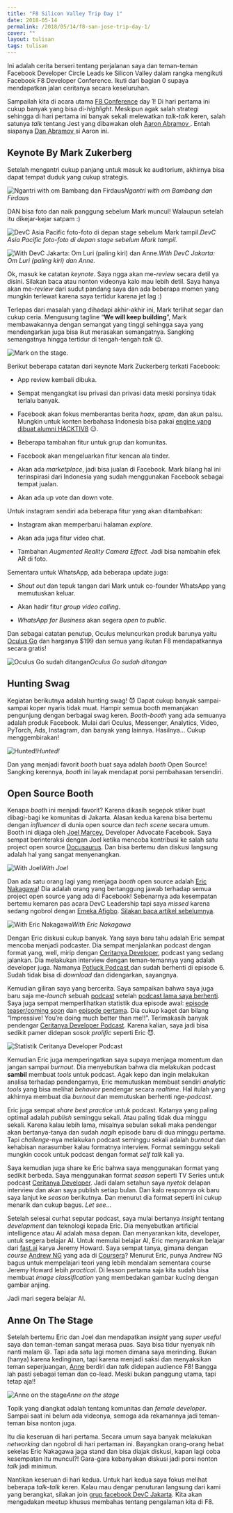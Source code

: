 ```yaml
---
title: "F8 Silicon Valley Trip Day 1"
date: 2018-05-14
permalink: /2018/05/14/f8-san-jose-trip-day-1/
cover: ""
layout: tulisan
tags: tulisan
---
```


Ini adalah cerita berseri tentang perjalanan saya dan teman-teman Facebook Developer Circle Leads ke Silicon Valley dalam rangka mengikuti Facebook F8 Developer Conference. Ikuti dari bagian 0 supaya mendapatkan jalan ceritanya secara keseluruhan.

Sampailah kita di acara utama [F8 Conference](https://f8.com) day 1! Di hari pertama ini cukup banyak yang bisa di-_highlight_. Meskipun agak salah strategi sehingga di hari pertama ini banyak sekali melewatkan _talk-talk_ keren, salah satunya _talk_ tentang Jest yang dibawakan oleh [ Aaron Abramov ](https://twitter.com/aarondjents). Entah siapanya [ Dan Abramov ](https://twitter.com/dan_abramov) si Aaron ini.

## Keynote By Mark Zukerberg

Setelah mengantri cukup panjang untuk masuk ke auditorium, akhirnya bisa dapat tempat duduk yang cukup strategis.

![Ngantri with om Bambang dan Firdaus](/assets/images/f81/1_AMQhtCJzEAb2-OskvuQIUw.jpg)_Ngantri with om Bambang dan Firdaus_

DAN bisa foto dan naik panggung sebelum Mark muncul! Walaupun setelah itu dikejar-kejar satpam :)

![DevC Asia Pacific foto-foto di depan stage sebelum Mark tampil.](/assets/images/f81/1_-cAGTJ0EGesmbWtTWXjCBg.jpeg)_DevC Asia Pacific foto-foto di depan stage sebelum Mark tampil._

![With DevC Jakarta: Om Luri (paling kiri) dan Anne.](/assets/images/f81/1_1ZP18jOOg8GKH7EQCFXg3g.jpeg)_With DevC Jakarta: Om Luri (paling kiri) dan Anne._

Ok, masuk ke catatan _keynote_. Saya ngga akan me-_review_ secara detil ya disini. Silakan baca atau nonton videonya kalo mau lebih detil. Saya hanya akan me-_review_ dari sudut pandang saya dan ada beberapa momen yang mungkin terlewat karena saya tertidur karena jet lag :)

Terlepas dari masalah yang dihadapi akhir-akhir ini, Mark terlihat segar dan cukup ceria. Mengusung tagline “**We will keep building**”, Mark membawakannya dengan semangat yang tinggi sehingga saya yang mendengarkan juga bisa ikut merasakan semangatnya. Sangking semangatnya hingga tertidur di tengah-tengah _talk_ 😉.

![Mark on the stage.](/assets/images/f81/1_sm9hNEsX8IV3hKEmvFYx8A.jpeg)

Berikut beberapa catatan dari keynote Mark Zuckerberg terkati Facebook:

- App review kembali dibuka.

- Sempat mengangkat isu privasi dan privasi data meski porsinya tidak terlalu banyak.

- Facebook akan fokus memberantas berita _hoax_, _spam_, dan akun palsu. Mungkin untuk konten berbahasa Indonesia bisa pakai [engine yang dibuat alumni HACKTIV8](https://www.youtube.com/watch?v=3qAdcwIyGKM) 😉.

- Beberapa tambahan fitur untuk grup dan komunitas.

- Facebook akan mengeluarkan fitur kencan ala tinder.

- Akan ada _marketplace_, jadi bisa jualan di Facebook. Mark bilang hal ini terinspirasi dari Indonesia yang sudah menggunakan Facebook sebagai tempat jualan.

- Akan ada up vote dan down vote.

Untuk instagram sendiri ada beberapa fitur yang akan ditambahkan:

- Instagram akan memperbarui halaman _explore._

- Akan ada juga fitur video chat.

- Tambahan _Augmented Reality Camera Effect_. Jadi bisa nambahin efek AR di foto.

Sementara untuk WhatsApp, ada beberapa update juga:

- _Shout out_ dan tepuk tangan dari Mark untuk co-founder WhatsApp yang memutuskan keluar.

- Akan hadir fitur _group video calling_.

- _WhatsApp for Business_ akan segera _open to public._

Dan sebagai catatan penutup, Oculus meluncurkan produk barunya yaitu [Oculus Go](https://www.oculus.com/go/) dan harganya $199 dan semua yang ikutan F8 mendapatkannya secara gratis!

![Oculus Go sudah ditangan](/assets/images/f81/1_OAh9_OHfUlkZQCyYmIzxMQ.jpeg)_Oculus Go sudah ditangan_

## Hunting Swag

Kegiatan berikutnya adalah hunting swag! 😈 Dapat cukup banyak sampai-sampai koper nyaris tidak muat. Hampir semua booth memanjakan pengunjung dengan berbagai swag keren. _Booth-booth_ yang ada semuanya adalah produk Facebook. Mulai dari Oculus, Messenger, Analytics, Video, PyTorch, Ads, Instagram, dan banyak yang lainnya. Hasilnya… Cukup menggembirakan!

![Hunted!](/assets/images/f81/1_JzPUcm47l0jj06QEC_G4OA.jpeg)_Hunted!_

Dan yang menjadi favorit _booth_ buat saya adalah _booth_ Open Source! Sangking kerennya, _booth_ ini layak mendapat porsi pembahasan tersendiri.

## Open Source Booth

Kenapa _booth_ ini menjadi favorit? Karena dikasih segepok stiker buat dibagi-bagi ke komunitas di Jakarta. Alasan kedua karena bisa bertemu dengan _influencer_ di dunia open source dan _tech scene_ secara umum. Booth ini dijaga oleh [Joel Marcey](https://github.com/JoelMarcey), Developer Advocate Facebook. Saya sempat berinteraksi dengan Joel ketika mencoba kontribusi ke salah satu project open source [Docusaurus](https://github.com/facebook/Docusaurus/issues/467). Dan bisa bertemu dan diskusi langsung adalah hal yang sangat menyenangkan.

![With Joel](/assets/images/f81/1_dck_uuDn4CHM-N8HDCijOQ.jpeg)_With Joel_

Dan ada satu orang lagi yang menjaga _booth_ open source adalah [Eric Nakagawa](https://twitter.com/ericnakagawa)! Dia adalah orang yang bertanggung jawab terhadap semua project open source yang ada di Facebook! Sebenarnya ada kesempatan bertemu kemaren pas acara DevC Leadership tapi saya _missed_ karena sedang ngobrol dengan [Emeka Afigbo](https://www.facebook.com/chukwuemeka.afigbo). [Silakan baca artikel sebelumnya](https://rizafahmi.com/2018/05/08/f8-san-jose-trip-day-0/).

![With Eric Nakagawa](/assets/images/f81/1_m_Hrdb-uR2CO5yCvGih_iw.jpeg)_With Eric Nakagawa_

Dengan Eric diskusi cukup banyak. Yang saya baru tahu adalah Eric sempat mencoba menjadi podcaster. Dia sempat menjalankan podcast dengan format yang, well, mirip dengan [Ceritanya Developer](https://ceritanyadeveloper.com), podcast yang sedang jalankan. Dia melakukan interview dengan teman-temannya yang adalah developer juga. Namanya [Potluck Podcast ](https://itunes.apple.com/pl/podcast/potluck-podcast/id1196828738)dan sudah berhenti di episode 6. Sudah tidak bisa di _download_ dan didengarkan, sayangnya.

Kemudian giliran saya yang bercerita. Saya sampaikan bahwa saya juga baru saja me-_launch_ sebuah [podcast](https://ceritanyadeveloper.com) setelah [podcast lama saya berhenti](https://soundcloud.com/appscoast). Saya juga sempat memperlihatkan statistik dua episode awal: [episode teaser/coming soon](https://anchor.fm/ceritanya-developer/episodes/Coming-Soon-e1aaad) dan [episode pertama](https://anchor.fm/ceritanya-developer/episodes/devs0--Dicky-Arinal-e186lm). Dia cukup kaget dan bilang “Impressive! You’re doing much better than me!!”. Terimakasih banyak pendengar [Ceritanya Developer Podcast](https://ceritanyadeveloper.com). Karena kalian, saya jadi bisa sedikit pamer didepan sosok _prolific_ seperti Eric 😈.

![Statistik Ceritanya Developer Podcast](/assets/images/f81/1_IIbxY1Z4mHvCg1Cpsqs1wQ.png)

Kemudian Eric juga memperingatkan saya supaya menjaga momentum dan jangan sampai _burnout_. Dia menyebutkan bahwa dia melakukan podcast **sambil** membuat _tools_ untuk podcast. Agak kepo dan ingin melakukan analisa terhadap pendengarnya, Eric memutuskan membuat sendiri _analytic tools_ yang bisa melihat _behavior_ pendengar secara _realtime_. Hal itulah yang akhirnya membuat dia _burnout_ dan memutuskan berhenti nge-_podcast_.

Eric juga sempat _share best practice_ untuk podcast. Katanya yang paling optimal adalah _publish_ seminggu sekali. Atau paling tidak dua minggu sekali. Karena kalau lebih lama, misalnya sebulan sekali maka pendengar akan bertanya-tanya dan sudah _nagih_ episode baru di dua minggu pertama. Tapi _challenge_-nya melakukan podcast seminggu sekali adalah _burnout_ dan kehabisan narasumber kalau formatnya interview. Format seminggu sekali mungkin cocok untuk podcast dengan format _self talk_ kali ya.

Saya kemudian juga share ke Eric bahwa saya menggunakan format yang sedikit berbeda. Saya menggunakan format _season_ seperti TV Series untuk podcast [Ceritanya Developer](https://ceritanyadeveloper.com). Jadi dalam setahun saya _nyetok_ delapan interview dan akan saya publish setiap bulan. Dan kalo responnya ok baru saya lanjut ke _season_ berikutnya. Dan menurut dia format seperti ini cukup menarik dan cukup bagus. _Let see_…

Setelah selesai curhat seputar podcast, saya mulai bertanya _insight_ tentang _development_ dan teknologi kepada Eric. Dia menyebutkan artificial intelligence atau AI adalah masa depan. Dan menyarankan kita, developer, untuk segera belajar AI. Untuk memulai belajar AI, Eric menyarankan belajar dari [fast.ai](http://fast.ai) karya Jeremy Howard. Saya sempat tanya, gimana dengan _course_ [Andrew NG](https://www.coursera.org/learn/machine-learning/) yang ada di [Coursera](https://www.coursera.org/learn/machine-learning/)? Menurut Eric, punya Andrew NG bagus untuk mempelajari teori yang lebih mendalam sementara course Jeremy Howard lebih _practical_. Di lesson pertama saja kita sudah bisa membuat _image classification_ yang membedakan gambar kucing dengan gambar anjing.

Jadi mari segera belajar AI.

## Anne On The Stage

Setelah bertemu Eric dan Joel dan mendapatkan _insight_ yang _super useful_ saya dan teman-teman sangat merasa puas. Saya bisa tidur nyenyak nih nanti malam 😃. Tapi ada satu lagi momen dimana saya merinding. Bukan (hanya) karena kedinginan, tapi karena menjadi saksi dan menyaksikan teman seperjuangan, [Anne](https://www.facebook.com/annereginancy) berdiri dan _talk_ didepan audience F8! Bangga lah pasti sebagai teman dan co-lead. Meski bukan panggung utama, tapi tetap aja!!

![Anne on the stage](/assets/images/f81/1_oSCToY-XQoW2OAa98bVsGg.jpeg)_Anne on the stage_

Topik yang diangkat adalah tentang komunitas dan _female developer_. Sampai saat ini belum ada videonya, semoga ada rekamannya jadi teman-teman bisa nonton juga.

Itu dia keseruan di hari pertama. Secara umum saya banyak melakukan _networking_ dan ngobrol di hari pertaman ini. Bayangkan orang-orang hebat sekelas Eric Nakagawa jaga stand dan bisa diajak diskusi, kapan lagi coba kesempatan itu muncul?! Gara-gara kebanyakan diskusi jadi porsi nonton _talk_ jadi minimun.

Nantikan keseruan di hari kedua. Untuk hari kedua saya fokus melihat beberapa _talk-talk_ keren. Kalau mau dengar penuturan langsung dari kami yang berangkat, silakan join [grup facebook DevC Jakarta](https://www.facebook.com/groups/DevCJakarta/). Kita akan mengadakan meetup khusus membahas tentang pengalaman kita di F8.
